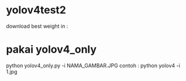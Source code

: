 # yolov4test2

download best weight in : 

# pakai yolov4_only
python yolov4_only.py -i NAMA_GAMBAR.JPG
contoh :
python yolov4 -i 1.jpg
